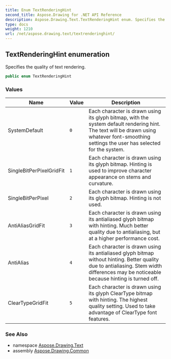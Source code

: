 ```yaml
---
title: Enum TextRenderingHint
second_title: Aspose.Drawing for .NET API Reference
description: Aspose.Drawing.Text.TextRenderingHint enum. Specifies the quality of text rendering
type: docs
weight: 1210
url: /net/aspose.drawing.text/textrenderinghint/
---
```

## TextRenderingHint enumeration

Specifies the quality of text rendering.

```csharp
public enum TextRenderingHint
```

### Values

| Name | Value | Description |
| --- | --- | --- |
| SystemDefault | `0` | Each character is drawn using its glyph bitmap, with the system default rendering hint. The text will be drawn using whatever font-smoothing settings the user has selected for the system. |
| SingleBitPerPixelGridFit | `1` | Each character is drawn using its glyph bitmap. Hinting is used to improve character appearance on stems and curvature. |
| SingleBitPerPixel | `2` | Each character is drawn using its glyph bitmap. Hinting is not used. |
| AntiAliasGridFit | `3` | Each character is drawn using its antialiased glyph bitmap with hinting. Much better quality due to antialiasing, but at a higher performance cost. |
| AntiAlias | `4` | Each character is drawn using its antialiased glyph bitmap without hinting. Better quality due to antialiasing. Stem width differences may be noticeable because hinting is turned off. |
| ClearTypeGridFit | `5` | Each character is drawn using its glyph ClearType bitmap with hinting. The highest quality setting. Used to take advantage of ClearType font features. |

### See Also

* namespace [Aspose.Drawing.Text](../../aspose.drawing.text/)
* assembly [Aspose.Drawing.Common](../../)


